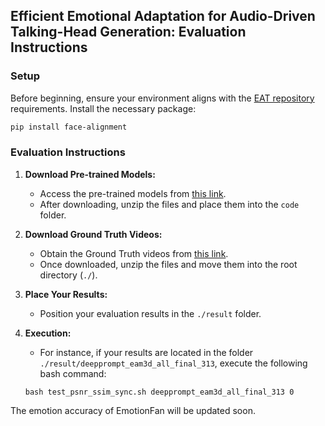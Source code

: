 ## Efficient Emotional Adaptation for Audio-Driven Talking-Head Generation: Evaluation Instructions

### **Setup**

Before beginning, ensure your environment aligns with the [EAT repository](https://github.com/yuangan/EAT_code) requirements. Install the necessary package:

```bash
pip install face-alignment
```

### Evaluation Instructions

1. **Download Pre-trained Models:** 
   - Access the pre-trained models from [this link](https://drive.google.com/file/d/1qJdAphOQbMTnXTUlv7mMb1kRnCwQ2xDT/view?usp=sharing).
   - After downloading, unzip the files and place them into the `code` folder.

2. **Download Ground Truth Videos:** 
   - Obtain the Ground Truth videos from [this link](https://drive.google.com/file/d/1zMQqb22Lc9ozykcrCjHJ4Hc_Cgom4tHs/view?usp=drive_link).
   - Once downloaded, unzip the files and move them into the root directory (`./`).

3. **Place Your Results:**
   - Position your evaluation results in the `./result` folder.

4. **Execution:**
   - For instance, if your results are located in the folder `./result/deepprompt_eam3d_all_final_313`, execute the following bash command:
    ```
    bash test_psnr_ssim_sync.sh deepprompt_eam3d_all_final_313 0
    ```
The emotion accuracy of EmotionFan will be updated soon.
